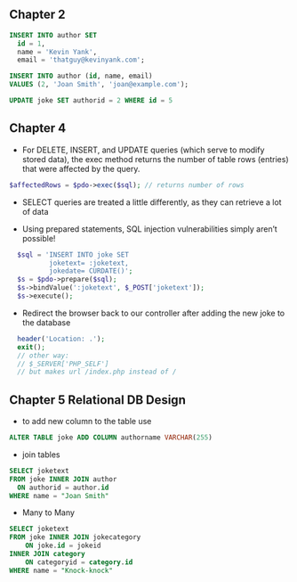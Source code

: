 ## Chapter 2

```sql
INSERT INTO author SET  
  id = 1,  
  name = 'Kevin Yank',  
  email = 'thatguy@kevinyank.com';

INSERT INTO author (id, name, email) 
VALUES (2, 'Joan Smith', 'joan@example.com');

UPDATE joke SET authorid = 2 WHERE id = 5
```

## Chapter 4

* For DELETE, INSERT, and UPDATE queries (which serve to modify stored data), the exec method returns the number of table rows (entries) that were affected by the query.

```php
$affectedRows = $pdo->exec($sql); // returns number of rows
```

* SELECT queries are treated a little differently, as they can retrieve a lot of data

* Using prepared statements, SQL injection vulnerabilities simply aren’t possible!

```php
  $sql = 'INSERT INTO joke SET
          joketext= :joketext,
          jokedate= CURDATE()';
  $s = $pdo->prepare($sql);
  $s->bindValue(':joketext', $_POST['joketext']);
  $s->execute();
```

* Redirect the browser back to our controller after adding the new joke to the database
```php
  header('Location: .');
  exit();
  // other way:
  // $_SERVER['PHP_SELF']
  // but makes url /index.php instead of /
```

## Chapter 5 Relational DB Design

* to add new column to the table use 
```sql
ALTER TABLE joke ADD COLUMN authorname VARCHAR(255)
```

* join tables
```sql
SELECT joketext
FROM joke INNER JOIN author
  ON authorid = author.id
WHERE name = "Joan Smith"
```

* Many to Many
```sql
SELECT joketext
FROM joke INNER JOIN jokecategory
	ON joke.id = jokeid
INNER JOIN category
	ON categoryid = category.id
WHERE name = "Knock-knock"
```

